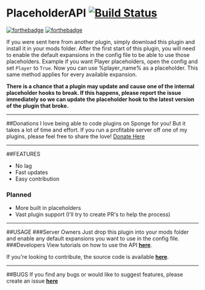 # PlaceholderAPI [![Build Status](https://travis-ci.org/rojo8399/PlaceholderAPI.svg?branch=master)](https://travis-ci.org/rojo8399/PlaceholderAPI)
[![forthebadge](http://forthebadge.com/images/badges/made-with-crayons.svg)](http://forthebadge.com) [![forthebadge](http://forthebadge.com/images/badges/fuck-it-ship-it.svg)](http://forthebadge.com)

If you were sent here from another plugin, simply download this plugin and install it in your mods folder. After the first start of this plugin, you will need to enable the default expansions in the config file to be able to use those placeholders. Example if you want Player placeholders, open the config and set <code>Player</code> to <code>True</code>. Now you can use %player_name% as a placeholder. This same method applies for every available expansion.

**There is a chance that a plugin may update and cause one of the internal placeholder hooks to break. If this happens, please report the issue immediately so we can update the placeholder hook to the latest version of the plugin that broke.**

----------

##Donations
I love being able to code plugins on Sponge for you! But it takes a lot of time and effort. If you run a profitable server off one of my plugins, please feel free to share the love!
[Donate Here](http://paypal.me/rojo8399)

----------

##FEATURES

* No lag
* Fast updates
* Easy contribution

### Planned
* More built in placeholders
* Vast plugin support (I'll try to create PR's to help the process)

----------

##USAGE
###Server Owners
Just drop this plugin into your mods folder and enable any default expansions you want to use in the config file.
###Developers
View tutorials on how to use the API **[here](https://github.com/rojo8399/PlaceholderAPI/wiki/Developers/)**.

If you're looking to contribute, the source code is available **[here](https://github.com/rojo8399/PlaceholderAPI)**.

----------

##BUGS
If you find any bugs or would like to suggest features, please create an issue **[here](https://github.com/rojo8399/PlaceholderAPI/issues)**
